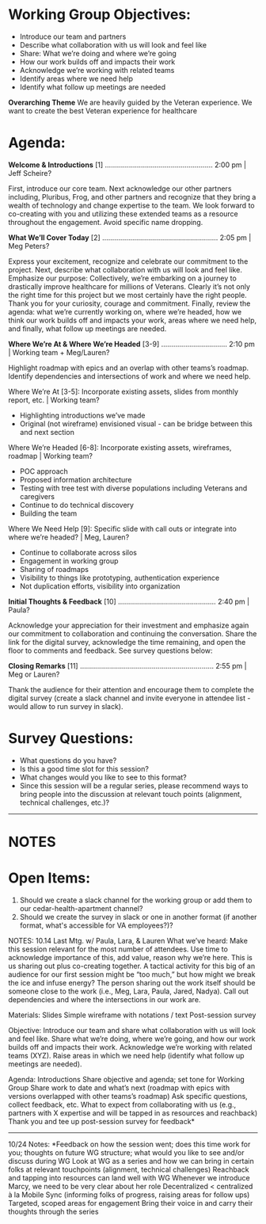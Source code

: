 # Working Group Objectives:

* Introduce our team and partners 
* Describe what collaboration with us will look and feel like
* Share: What we’re doing and where we’re going
* How our work builds off and impacts their work 
* Acknowledge we’re working with related teams
* Identify areas where we need help
* Identify what follow up meetings are needed

**Overarching Theme**
We are heavily guided by the Veteran experience. We want to create the best Veteran experience for healthcare 

# Agenda:
**Welcome & Introductions** [1] ………………………………………………   2:00 pm |  Jeff Scheire? 

First, introduce our core team. Next acknowledge our other partners including, Pluribus, Frog, and other partners and recognize that they bring a wealth of technology and change expertise to the team. We look forward to co-creating with you and utilizing these extended teams as a resource throughout the engagement. Avoid specific name dropping. 

**What We’ll Cover Today** [2] .…………………………………………………   2:05 pm |  Meg Peters?

Express your excitement, recognize and celebrate our commitment to the project. Next, describe what collaboration with us will look and feel like.  Emphasize our purpose: Collectively, we’re embarking on a journey to drastically improve healthcare for millions of Veterans. Clearly it’s not only the right time for this project but we most certainly have the right people. Thank you for your curiosity, courage and commitment. Finally, review the agenda: what we’re currently working on, where we’re headed, how we think our work builds off and impacts your work, areas where we need help, and finally, what follow up meetings are needed.  

**Where We’re At & Where We’re Headed** [3-9] …………………………… 2:10 pm |  Working team + Meg/Lauren?

Highlight roadmap with epics and an overlap with other teams’s roadmap. Identify dependencies and intersections of work and where we need help. 


Where We’re At [3-5]: Incorporate existing assets, slides from monthly report, etc. | Working team?
* Highlighting introductions we’ve made
* Original (not wireframe) envisioned visual - can be bridge between this and next section

        
Where We’re Headed [6-8]: Incorporate existing assets, wireframes, roadmap | Working team?
* POC approach
* Proposed information architecture
* Testing with tree test with diverse populations including Veterans and caregivers
* Continue to do technical discovery
* Building the team

Where We Need Help [9]: Specific slide with call outs or integrate into where we’re headed? | Meg, Lauren?
* Continue to collaborate across silos
* Engagement in working group
* Sharing of roadmaps
* Visibility to things like prototyping, authentication experience
* Not duplication efforts, visibility into organization 


**Initial Thoughts & Feedback**  [10] ………………….……………………… 2:40 pm |  Paula?

Acknowledge your appreciation for their investment and emphasize again our commitment to collaboration and continuing the conversation. Share the link for the digital survey, acknowledge the time remaining, and open the floor to comments and feedback. See survey questions below:


**Closing Remarks**  [11] ………………….……………………...……………… 2:55 pm |  Meg or Lauren?

Thank the audience for their attention and encourage them to complete the digital survey (create a slack channel and invite everyone in attendee list - would allow to run survey in slack).


# Survey Questions:

* What questions do you have?
* Is this a good time slot for this session? 
* What changes would you like to see to this format? 
* Since this session will be a regular series, please recommend ways to bring people into the discussion at relevant touch points (alignment, technical challenges, etc.)?

-------------------------------------------------------------------------------------------------------------------------------
# NOTES

# Open Items:
1. Should we create a slack channel for the working group or add them to our cedar-health-apartment channel?
2. Should we create the survey in slack or one in another format (if another format, what's accessible for VA employees?)?

NOTES: 10.14 Last Mtg. w/ Paula, Lara, & Lauren
What we’ve heard:
Make this session relevant for the most number of attendees.
Use time to acknowledge importance of this, add value, reason why we’re here. This is us sharing out plus co-creating together.
A tactical activity for this big of an audience for our first session might be “too much,” but how might we break the ice and infuse energy?
The person sharing out the work itself should be someone close to the work (i.e., Meg, Lara, Paula, Jared, Nadya).
Call out dependencies and where the intersections in our work are.

Materials:
Slides 
Simple wireframe with notations / text
Post-session survey

Objective:
Introduce our team and share what collaboration with us will look and feel like.
Share what we’re doing, where we’re going, and how our work builds off and impacts their work. 
Acknowledge we’re working with related teams (XYZ).
Raise areas in which we need help (identify what follow up meetings are needed). 

Agenda:
Introductions
Share objective and agenda; set tone for Working Group
Share work to date and what’s next (roadmap with epics with versions overlapped with other teams’s roadmap)
Ask specific questions, collect feedback, etc.
What to expect from collaborating with us (e.g., partners with X expertise and will be tapped in as resources and reachback)
Thank you and tee up post-session survey for feedback* 

---
10/24 Notes:
*Feedback on how the session went; does this time work for you; thoughts on future WG structure; what would you like to see and/or discuss during WG
Look at WG as a series and how we can bring in certain folks at relevant touchpoints (alignment, technical challenges)
Reachback and tapping into resources can land well with WG
Whenever we introduce Marcy, we need to be very clear about her role 
Decentralized < centralized à la Mobile Sync (informing folks of progress, raising areas for follow ups)
Targeted, scoped areas for engagement
Bring their voice in and carry their thoughts through the series 

